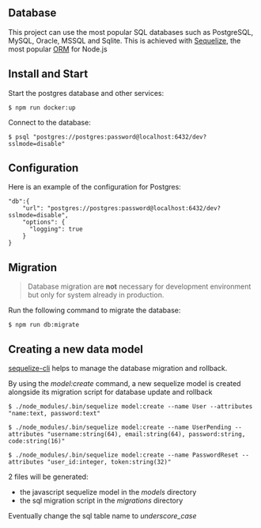 ## Database

This project can use the most popular SQL databases such as PostgreSQL, MySQL, Oracle, MSSQL and Sqlite. This is achieved with [Sequelize](http://docs.sequelizejs.com/en/latest/), the most popular [ORM](https://en.wikipedia.org/wiki/Object-relational_mapping) for Node.js

## Install and Start

Start the postgres database and other services:

    $ npm run docker:up

Connect to the database:

    $ psql "postgres://postgres:password@localhost:6432/dev?sslmode=disable"

## Configuration

Here is an example of the configuration for Postgres:

```
"db":{
    "url": "postgres://postgres:password@localhost:6432/dev?sslmode=disable",
    "options": {
      "logging": true
    }
}
```

## Migration

> Database migration are **not** necessary for development environment but only for system already in production.

Run the following command to migrate the database:

    $ npm run db:migrate

## Creating a new data model

[sequelize-cli](https://github.com/sequelize/cli) helps to manage the database migration and rollback.

By using the _model:create_ command, a new sequelize model is created alongside its migration script for database update and rollback

    $ ./node_modules/.bin/sequelize model:create --name User --attributes "name:text, password:text"

    $ ./node_modules/.bin/sequelize model:create --name UserPending --attributes "username:string(64), email:string(64), password:string, code:string(16)"

    $ ./node_modules/.bin/sequelize model:create --name PasswordReset --attributes "user_id:integer, token:string(32)"

2 files will be generated:

- the javascript sequelize model in the _models_ directory
- the sql migration script in the _migrations_ directory

Eventually change the sql table name to _underscore_case_
